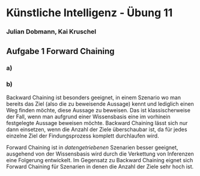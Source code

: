 # Künstliche Intelligenz - Übung 11
### Julian Dobmann, Kai Kruschel

## Aufgabe 1 Forward Chaining
### a)

### b)
Backward Chaining ist besonders geeignet, in einem Szenario wo man bereits das Ziel (also die zu beweisende Aussage) kennt und lediglich einen Weg finden möchte, diese Aussage zu beweisen. Das ist klassischerweise der Fall, wenn man aufgrund einer Wissensbasis eine im vorhinein festgelegte Aussage beweisen möchte. Backward Chaining lässt sich nur dann einsetzen, wenn die Anzahl der Ziele überschaubar ist, da für jedes einzelne Ziel der Findungsprozess komplett durchlaufen wird.

Forward Chaining ist in *datengetriebenen* Szenarien besser geeignet, ausgehend von der Wissensbasis wird durch die Verkettung von Inferenzen eine Folgerung entwickelt. Im Gegensatz zu Backward Chaining eignet sich Forward Chaining für Szenarien in denen die Anzahl der Ziele sehr hoch ist.